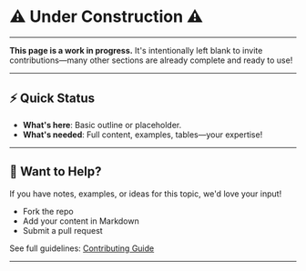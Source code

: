 # ⚠️ Under Construction ⚠️

---

**This page is a work in progress.** It's intentionally left blank to invite contributions—many other sections are already complete and ready to use!

---

## ⚡ Quick Status
- **What's here**: Basic outline or placeholder.
- **What's needed**: Full content, examples, tables—your expertise!

---

## 🤝 Want to Help?
If you have notes, examples, or ideas for this topic, we'd love your input!

- Fork the repo
- Add your content in Markdown
- Submit a pull request

See full guidelines: [Contributing Guide](https://github.com/Tsimpliarakis/German-Cheat-Sheet/?tab=contributing-ov-file#readme)

---